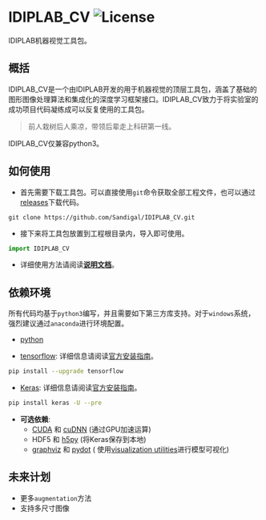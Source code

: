 # IDIPLAB_CV ![License](https://img.shields.io/aur/license/yaourt.svg?style=plastic)

IDIPLAB机器视觉工具包。



## 概括

IDIPLAB_CV是一个由IDIPLAB开发的用于机器视觉的顶层工具包，涵盖了基础的图形图像处理算法和集成化的深度学习框架接口。IDIPLAB_CV致力于将实验室的成功项目代码凝练成可以反复使用的工具包。

> 前人栽树后人乘凉，带领后辈走上科研第一线。

IDIPLAB_CV仅兼容python3。

## 如何使用

- 首先需要下载工具包。可以直接使用`git`命令获取全部工程文件，也可以通过[releases](https://github.com/Sandigal/IDIPLAB_CV/releases)下载代码。

```
git clone https://github.com/Sandigal/IDIPLAB_CV.git
```

- 接下来将工具包放置到工程根目录内，导入即可使用。

```python
import IDIPLAB_CV
```

- 详细使用方法请阅读[**说明文档**](https://github.com/Sandigal/IDIPLAB_CV/wiki)。





## 依赖环境
所有代码均基于`python3`编写，并且需要如下第三方库支持。对于`windows`系统，强烈建议通过`anaconda`进行环境配置。

- [python](https://www.python.org/)

* [tensorflow](https://www.tensorflow.org/): 详细信息请阅读[官方安装指南](https://www.tensorflow.org/install/)。
```bash
pip install --upgrade tensorflow
```

* [Keras](https://keras.io/): 详细信息请阅读[官方安装指南](https://keras.io/#installation)。
```bash
pip install keras -U --pre
```
* **可选依赖**:
  -  [CUDA](http://www.r-tutor.com/gpu-computing/cuda-installation/cuda7.5-ubuntu) 和 [cuDNN](http://askubuntu.com/questions/767269/how-can-i-install-cudnn-on-ubuntu-16-04) (通过GPU加速运算)
  - HDF5 和 [h5py](http://docs.h5py.org/en/latest/build.html) (将Keras保存到本地)
  - [graphviz](https://graphviz.gitlab.io/download/) 和 [pydot](https://github.com/erocarrera/pydot) ( 使用[visualization utilities](https://keras.io/visualization/)进行模型可视化)




## 未来计划
* 更多`augmentation`方法
* 支持多尺寸图像
